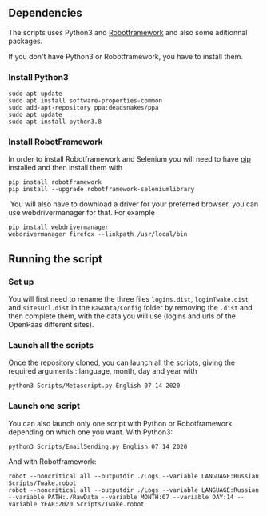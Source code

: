 ## Dependencies
The scripts uses Python3 and [Robotframework](http://robotframework.org/robotframework/latest/RobotFrameworkUserGuide.html) and also some aditionnal packages.

If you don't have Python3 or Robotframework, you have to install them.

### Install Python3

```
sudo apt update
sudo apt install software-properties-common
sudo add-apt-repository ppa:deadsnakes/ppa
sudo apt update
sudo apt install python3.8
```

### Install RobotFramework
In order to install Robotframework and Selenium you will need to have [pip](http://pip-installer.org) installed and then install them with
```
pip install robotframework
pip install --upgrade robotframework-seleniumlibrary
```
​
You will also have to download a driver for your preferred browser, you can use webdrivermanager for that. For example
```
pip install webdrivermanager
webdrivermanager firefox --linkpath /usr/local/bin
```

## Running the script
### Set up
You will first need to rename the three files `logins.dist`, `loginTwake.dist` and `sitesUrl.dist` in the `RawData/Config` folder by removing the `.dist` and then complete them, with the data you will use (logins and urls of the OpenPaas different sites).


### Launch all the scripts
Once the repository cloned, you can launch all the scripts, giving the required arguments : language, month, day and year with 
```
python3 Scripts/Metascript.py English 07 14 2020
```

### Launch one script
You can also launch only one script with Python or Robotframework depending on which one you want. With Python3:
```
python3 Scripts/EmailSending.py English 07 14 2020
```
And with Robotframework:
```
robot --noncritical all --outputdir ./Logs --variable LANGUAGE:Russian Scripts/Twake.robot
robot --noncritical all --outputdir ./Logs --variable LANGUAGE:Russian --variable PATH:./RawData --variable MONTH:07 --variable DAY:14 --variable YEAR:2020 Scripts/Twake.robot
```

